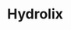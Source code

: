 ---
linkedin: https://linkedin.com/company/hydrolix
logohandle: hydrolixio
sort: hydrolix
title: Hydrolix
twitter: https://x.com/GetHydrolix
website: https://www.hydrolix.io/
---